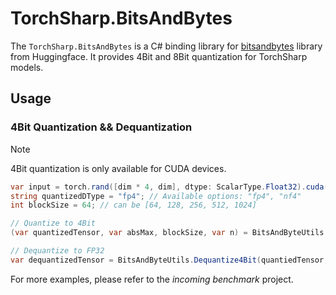 # TorchSharp.BitsAndBytes
The `TorchSharp.BitsAndBytes` is a C# binding library for [bitsandbytes](https://github.com/bitsandbytes-foundation/bitsandbytes) library from Huggingface. It provides 4Bit and 8Bit quantization for TorchSharp models.

## Usage
### 4Bit Quantization && Dequantization
>[!NOTE]
> 4Bit quantization is only available for CUDA devices.
```csharp
var input = torch.rand([dim * 4, dim], dtype: ScalarType.Float32).cuda(); // FP32 tensor, must be on cuda device
string quantizedDType = "fp4"; // Available options: "fp4", "nf4"
int blockSize = 64; // can be [64, 128, 256, 512, 1024]

// Quantize to 4Bit
(var quantizedTensor, var absMax, blockSize, var n) = BitsAndByteUtils.Quantize4Bit(input, quantizedDType, blockSize);

// Dequantize to FP32
var dequantizedTensor = BitsAndByteUtils.Dequantize4Bit(quantiedTensor, absMax, input.dtype, quantizedDType, n, input.shape, blockSize);
```

For more examples, please refer to the *incoming benchmark* project.
